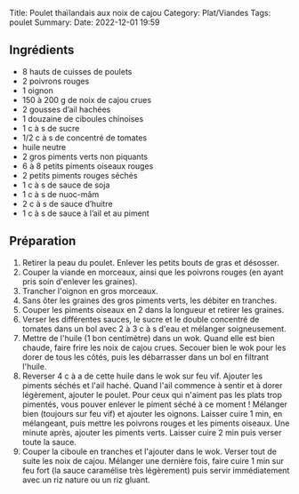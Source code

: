 Title: Poulet thaïlandais aux noix de cajou 
Category: Plat/Viandes
Tags: poulet
Summary:
Date:  2022-12-01 19:59

## Ingrédients

- 8 hauts de cuisses de poulets
- 2 poivrons rouges
- 1 oignon
- 150 à 200 g de noix de cajou crues
- 2 gousses d’ail hachées
- 1 douzaine de ciboules chinoises
- 1 c à s de sucre
- 1/2 c à s de concentré de tomates
- huile neutre
- 2 gros piments verts non piquants
- 6 à 8 petits piments oiseaux rouges
- 2 petits piments rouges séchés
- 1 c à s de sauce de soja
- 1 c à s de nuoc-mâm
- 2 c à s de sauce d’huitre
- 1 c à s de sauce à l’ail et au piment

## Préparation
1. Retirer la peau du poulet. Enlever les petits bouts de gras et désosser.
2. Couper la viande en morceaux, ainsi que les poivrons rouges (en ayant pris soin d'enlever les graines).
3. Trancher l'oignon en gros morceaux.
4. Sans ôter les graines des gros piments verts, les débiter en tranches.
5. Couper les piments oiseaux en 2 dans la longueur et retirer les graines.
6. Verser les différentes sauces, le sucre et le double concentré de tomates dans un bol avec 2 à 3 c à s d'eau et mélanger soigneusement.
7. Mettre de l'huile (1 bon centimètre) dans un wok. Quand elle est bien chaude, faire frire les noix de cajou crues. Secouer bien le wok pour les dorer de tous les côtés, puis les débarrasser dans un bol en filtrant l'huile.
8. Reverser 4 c à a de cette huile dans le wok sur feu vif. Ajouter les piments séchés et l'ail haché. Quand l'ail commence à sentir et à dorer légèrement, ajouter le poulet. Pour ceux qui n'aiment pas les plats trop pimentés, vous pouver enlever le piment séché à ce moment ! Mélanger bien (toujours sur feu vif) et ajouter les oignons. Laisser cuire 1 min, en mélangeant, puis mettre les poivrons rouges et les piments oiseaux. Une minute après, ajouter les piments verts. Laisser cuire 2 min puis verser toute la sauce.
9. Couper la ciboule en tranches et l'ajouter dans le wok. Verser tout de suite les noix de cajou. Mélanger une dernière fois, faire cuire 1 min sur feu fort (la sauce caramélise très légèrement) puis servir immédiatement avec un riz nature ou un riz gluant.